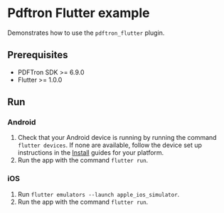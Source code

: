 # Pdftron Flutter example

Demonstrates how to use the `pdftron_flutter` plugin.

## Prerequisites
- PDFTron SDK >= 6.9.0
- Flutter >= 1.0.0

## Run

### Android
1. Check that your Android device is running by running the command `flutter devices`. If none are available, follow the device set up instructions in the [Install](https://flutter.io/docs/get-started/install) guides for your platform.
2. Run the app with the command `flutter run`.

### iOS
1. Run `flutter emulators --launch apple_ios_simulator`.
2. Run the app with the command `flutter run`.
